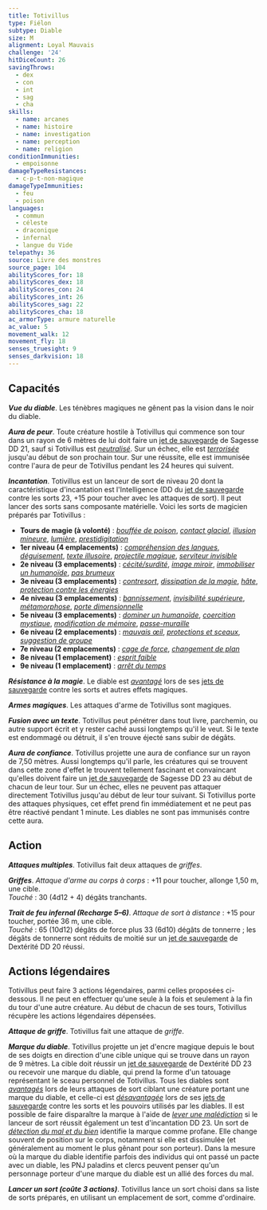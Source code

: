 ```yaml
---
title: Totivillus
type: Fiélon
subtype: Diable
size: M
alignment: Loyal Mauvais
challenge: '24'
hitDiceCount: 26
savingThrows:
  - dex
  - con
  - int
  - sag
  - cha
skills:
  - name: arcanes
  - name: histoire
  - name: investigation
  - name: perception
  - name: religion
conditionImmunities:
  - empoisonne
damageTypeResistances:
  - c-p-t-non-magique
damageTypeImmunities:
  - feu
  - poison
languages:
  - commun
  - céleste
  - draconique
  - infernal
  - langue du Vide
telepathy: 36
source: Livre des monstres
source_page: 104
abilityScores_for: 18
abilityScores_dex: 18
abilityScores_con: 24
abilityScores_int: 26
abilityScores_sag: 22
abilityScores_cha: 18
ac_armorType: armure naturelle
ac_value: 5
movement_walk: 12
movement_fly: 18
senses_truesight: 9
senses_darkvision: 18
---
```

## Capacités
_**Vue du diable**_. Les ténèbres magiques ne gênent pas la vision dans le noir du diable.

_**Aura de peur**_. Toute créature hostile à Totivillus qui commence son tour dans un rayon de 6 mètres de lui doit faire un [jet de sauvegarde](/utiliser-les-caracteristiques/#jets-de-sauvegarde) de Sagesse DD 21, sauf si Totivillus est [_neutralisé_](/gerer-la-sante-du-personnage/#neutralise). Sur un échec, elle est [_terrorisée_](/gerer-la-sante-du-personnage/#terrorise) jusqu'au début de son prochain tour. Sur une réussite, elle est immunisée contre l'aura de peur de Totivillus pendant les 24 heures qui suivent.

_**Incantation**_. Totivillus est un lanceur de sort de niveau 20 dont la caractéristique d'incantation est l'Intelligence (DD du [jet de sauvegarde](/utiliser-les-caracteristiques/#jets-de-sauvegarde) contre les sorts 23, +15 pour toucher avec les attaques de sort). Il peut lancer des sorts sans composante matérielle. Voici les sorts de magicien préparés par Totivillus :
* **Tours de magie (à volonté)** : [_bouffée de poison_](/grimoire/bouffee-de-poison/), [_contact glacial_](/grimoire/contact-glacial/), [_illusion mineure_](/grimoire/illusion-mineure/), [_lumière_](/grimoire/lumiere/), [_prestidigitation_](/grimoire/prestidigitation/)
* **1er niveau (4 emplacements)** : [_compréhension des langues_](/grimoire/comprehension-des-langues/), [_déguisement_](/grimoire/deguisement/), [_texte illusoire_](/grimoire/texte-illusoire/), [_projectile magique_](/grimoire/projectile-magique/), [_serviteur invisible_](/grimoire/serviteur-invisible/)
* **2e niveau (3 emplacements)** : [_cécité/surdité_](/grimoire/cecite-surdite/), [_image miroir_](/grimoire/image-miroir/), [_immobiliser un humanoïde_](/grimoire/immobiliser-un-humanoide/), [_pas brumeux_](/grimoire/pas-brumeux/)
* **3e niveau (3 emplacements)** : [_contresort_](/grimoire/contresort/), [_dissipation de la magie_](/grimoire/dissipation-de-la-magie/), [_hâte_](/grimoire/hate/), [_protection contre les énergies_](/grimoire/protection-contre-les-energies/)
* **4e niveau (3 emplacements)** : [_bannissement_](/grimoire/bannissement/), [_invisibilité supérieure_](/grimoire/invisibilite-superieure/), [_métamorphose_](/grimoire/metamorphose/), [_porte dimensionnelle_](/grimoire/porte-dimensionnelle/)
* **5e niveau (3 emplacements)** : [_dominer un humanoïde_](/grimoire/dominer-un-humanoide/), [_coercition mystique_](/grimoire/coercition-mystique/), [_modification de mémoire_](/grimoire/modification-de-memoire/), [_passe-muraille_](/grimoire/passe-muraille/)
* **6e niveau (2 emplacements)** : [_mauvais œil_](/grimoire/mauvais-oeil/), [_protections et sceaux_](/grimoire/protections-et-sceaux/), [_suggestion de groupe_](/grimoire/suggestion-de-groupe/)
* **7e niveau (2 emplacements)** : [_cage de force_](/grimoire/cage-de-force/), [_changement de plan_](/grimoire/changement-de-plan/)
* **8e niveau (1 emplacement)** : [_esprit faible_](/grimoire/esprit-faible/)
* **9e niveau (1 emplacement)** : [_arrêt du temps_](/grimoire/arret-du-temps/)

_**Résistance à la magie**_. Le diable est [_avantagé_](/utiliser-les-caracteristiques/#avantage-et-desavantage) lors de ses [jets de sauvegarde](/utiliser-les-caracteristiques/#jets-de-sauvegarde) contre les sorts et autres effets magiques.

_**Armes magiques**_. Les attaques d'arme de Totivillus sont magiques.

_**Fusion avec un texte**_. Totivillus peut pénétrer dans tout livre, parchemin, ou autre support écrit et y rester caché aussi longtemps qu'il le veut. Si le texte est endommagé ou détruit, il s'en trouve éjecté sans subir de dégâts.

_**Aura de confiance**_. Totivillus projette une aura de confiance sur un rayon de 7,50 mètres. Aussi longtemps qu'il parle, les créatures qui se trouvent dans cette zone d'effet le trouvent tellement fascinant et convaincant qu'elles doivent faire un [jet de sauvegarde](/utiliser-les-caracteristiques/#jets-de-sauvegarde) de Sagesse DD 23 au début de chacun de leur tour. Sur un échec, elles ne peuvent pas attaquer directement Totivillus jusqu'au début de leur tour suivant. Si Totivillus porte des attaques physiques, cet effet prend fin immédiatement et ne peut pas être réactivé pendant 1 minute. Les diables ne sont pas immunisés contre cette aura.

## Action
_**Attaques multiples**_. Totivillus fait deux attaques de _griffes_.

_**Griffes**_. _Attaque d'arme au corps à corps_ : +11 pour toucher, allonge 1,50 m, une cible.  
_Touché_ : 30 (4d12 + 4) dégâts tranchants.

_**Trait de feu infernal (Recharge 5–6)**_. _Attaque de sort à distance_ : +15 pour toucher, portée 36 m, une cible.  
_Touché_ : 65 (10d12) dégâts de force plus 33 (6d10) dégâts de tonnerre ; les dégâts de tonnerre sont réduits de moitié sur un [jet de sauvegarde](/utiliser-les-caracteristiques/#jets-de-sauvegarde) de Dextérité DD 20 réussi.

## Actions légendaires
Totivillus peut faire 3 actions légendaires, parmi celles proposées ci-dessous. Il ne peut en effectuer qu'une seule à la fois et seulement à la fin du tour d'une autre créature. Au début de chacun de ses tours, Totivillus récupère les actions légendaires dépensées.

_**Attaque de griffe**_. Totivillus fait une attaque de _griffe_.

_**Marque du diable**_. Totivillus projette un jet d'encre magique depuis le bout de ses doigts en direction d'une cible unique qui se trouve dans un rayon de 9 mètres. La cible doit réussir un [jet de sauvegarde](/utiliser-les-caracteristiques/#jets-de-sauvegarde) de Dextérité DD 23 ou recevoir une marque du diable, qui prend la forme d'un tatouage représentant le sceau personnel de Totivillus. Tous les diables sont [_avantagés_](/utiliser-les-caracteristiques/#avantage-et-desavantage) lors de leurs attaques de sort ciblant une créature portant une marque du diable, et celle-ci est [_désavantagée_](/utiliser-les-caracteristiques/#avantage-et-desavantage) lors de ses [jets de sauvegarde](/utiliser-les-caracteristiques/#jets-de-sauvegarde) contre les sorts et les pouvoirs utilisés par les diables. Il est possible de faire disparaître la marque à l'aide de [_lever une malédiction_](/grimoire/lever-une-malediction/) si le lanceur de sort réussit également un test d'incantation DD 23. Un sort de [_détection du mal et du bien_](/grimoire/detection-du-mal-et-du-bien/) identifie la marque comme profane. Elle change souvent de position sur le corps, notamment si elle est dissimulée (et généralement au moment le plus gênant pour son porteur). Dans la mesure où la marque du diable identifie parfois des individus qui ont passé un pacte avec un diable, les PNJ paladins et clercs peuvent penser qu'un personnage porteur d'une marque du diable est un allié des forces du mal.

_**Lancer un sort (coûte 3 actions)**_. Totivillus lance un sort choisi dans sa liste de sorts préparés, en utilisant un emplacement de sort, comme d'ordinaire.
